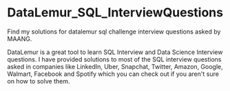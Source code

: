 # DataLemur_SQL_InterviewQuestions
Find my solutions for datalemur sql challenge interview questions asked by MAANG.

DataLemur is a great tool to learn SQL Interview and Data Science Interview questions. I have provided solutions to most of the SQL interview questions asked in companies like LinkedIn, Uber, Snapchat, Twitter, Amazon, Google, Walmart, Facebook and Spotify which you can check out if you aren't sure on how to solve them.
